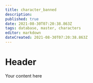 ```yaml
---
title: character_banned
description: 
published: true
date: 2021-08-30T07:20:38.863Z
tags: database, master, characters
editor: markdown
dateCreated: 2021-08-30T07:20:38.863Z
---
```


# Header
Your content here